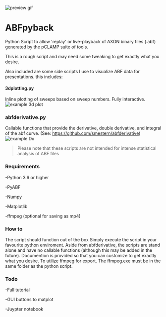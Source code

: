 
![preview gif](https://i.imgur.com/Dhe9oM6.gif "preview gif")
# ABFpyback
Python Script to allow 'replay' or live-playback of AXON binary files (.abf) generated by the pCLAMP suite of tools.

This is a rough script and may need some tweaking to get exactly what you desire.

Also included are some side scripts I use to visualize ABF data for presentations.
  this includes:
  #### 3dplotting.py
  Inline plotting of sweeps based on sweep numbers. Fully interactive.  
  ![example 3d plot](https://i.imgur.com/pEoVkDb.png "3d plot")
  ### abfderivative.py
  Callable functions that provide the derivative, double derivative, and integral of the abf curve. (See: https://github.com/smestern/abfderivative)
  ![example Dx](https://i.imgur.com/snbPCru.png "example dx")
  
  
>Please note that these scripts are not intended for intense statistical analysis of ABF files

### Requirements
-Python 3.6 or higher

-PyABF

-Numpy

-Matplotlib

-ffmpeg (optional for saving as mp4)

### How to
The script should function out of the box
Simply execute the script in your favourite python enviroment.
  Aside from abfderivative, the scripts are stand alone and have no callable functions (although this may be added in the future). Documention is provided so that you can customize to get exactly what you desire.
  To utilize ffmpeg for export. The ffmpeg.exe must be in the same folder as the python script. 
  
### Todo
 -Full tutorial
 
 -GUI buttons to matplot
 
 -Juypter notebook
  

